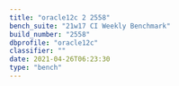 ```yaml
---
title: "oracle12c 2 2558"
bench_suite: "21w17 CI Weekly Benchmark"
build_number: "2558"
dbprofile: "oracle12c"
classifier: ""
date: 2021-04-26T06:23:30
type: "bench"
---
```

